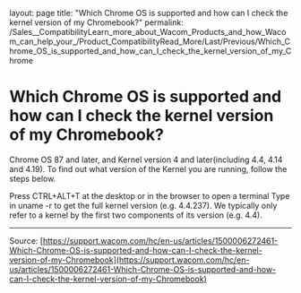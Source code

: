 layout: page
title: "Which Chrome OS is supported and how can I check the kernel version of my Chromebook?"
permalink: /Sales__CompatibilityLearn_more_about_Wacom_Products_and_how_Wacom_can_help_your_/Product_CompatibilityRead_More/Last/Previous/Which_Chrome_OS_is_supported_and_how_can_I_check_the_kernel_version_of_my_Chrome

# Which Chrome OS is supported and how can I check the kernel version of my Chromebook?

Chrome OS 87 and later, and Kernel version 4 and later(including 4.4, 4.14 and 4.19). To find out what version of the Kernel you are running, follow the steps below.

Press CTRL+ALT+T at the desktop or in the browser to open a terminal
Type in uname -r to get the full kernel version (e.g. 4.4.237). We typically only refer to a kernel by the first two components of its version (e.g. 4.4).

---
Source: [https://support.wacom.com/hc/en-us/articles/1500006272461-Which-Chrome-OS-is-supported-and-how-can-I-check-the-kernel-version-of-my-Chromebook](https://support.wacom.com/hc/en-us/articles/1500006272461-Which-Chrome-OS-is-supported-and-how-can-I-check-the-kernel-version-of-my-Chromebook)
